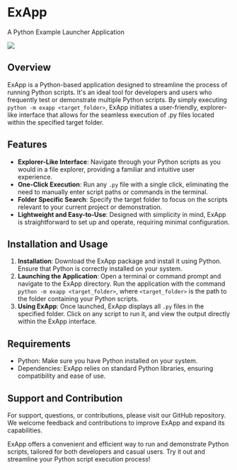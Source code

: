# ExApp
A Python Example Launcher Application

![](doc/source/_static/ExApp_window.png)

## Overview
ExApp is a Python-based application designed to streamline the process of running Python scripts. It's an ideal tool for developers and users who frequently test or demonstrate multiple Python scripts. By simply executing `python -m exapp <target_folder>`, ExApp initiates a user-friendly, explorer-like interface that allows for the seamless execution of .py files located within the specified target folder.

## Features
- **Explorer-Like Interface**: Navigate through your Python scripts as you would in a file explorer, providing a familiar and intuitive user experience.
- **One-Click Execution**: Run any `.py` file with a single click, eliminating the need to manually enter script paths or commands in the terminal.
- **Folder Specific Search**: Specify the target folder to focus on the scripts relevant to your current project or demonstration.
- **Lightweight and Easy-to-Use**: Designed with simplicity in mind, ExApp is straightforward to set up and operate, requiring minimal configuration.

## Installation and Usage
1. **Installation**: Download the ExApp package and install it using Python. Ensure that Python is correctly installed on your system.
2. **Launching the Application**: Open a terminal or command prompt and navigate to the ExApp directory. Run the application with the command `python -m exapp <target_folder>`, where `<target_folder>` is the path to the folder containing your Python scripts.
3. **Using ExApp**: Once launched, ExApp displays all `.py` files in the specified folder. Click on any script to run it, and view the output directly within the ExApp interface.

## Requirements
- Python: Make sure you have Python installed on your system.
- Dependencies: ExApp relies on standard Python libraries, ensuring compatibility and ease of use.

## Support and Contribution
For support, questions, or contributions, please visit our GitHub repository. We welcome feedback and contributions to improve ExApp and expand its capabilities.

ExApp offers a convenient and efficient way to run and demonstrate Python scripts, tailored for both developers and casual users. Try it out and streamline your Python script execution process!
